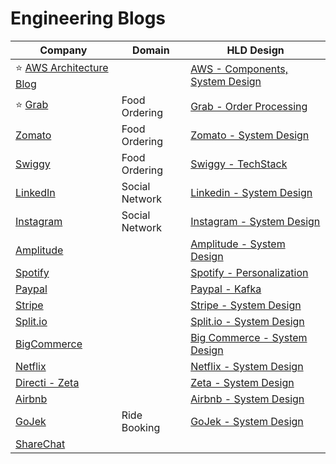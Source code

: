 # Engineering Blogs

| Company                                                                    | Domain         | HLD Design                                                                                                      |
|----------------------------------------------------------------------------|----------------|-----------------------------------------------------------------------------------------------------------------|
| :star: [AWS Architecture Blog](https://aws.amazon.com/blogs/architecture/) |                | [AWS - Components, System Design](src/2_AWSComponents/Readme.md)                                                |
| :star: [Grab](https://engineering.grab.com/)                               | Food Ordering  | [Grab - Order Processing](src/4_TechStacksRealWorld/GrabTechStack/Readme.md)       |
| [Zomato](https://blog.zomato.com/author/engineering)                       | Food Ordering  | [Zomato - System Design](src/3_HLDDesignProblemsUC/HLD_FoodOrderingZomatoSwiggy/Readme.md)                      |
| [Swiggy](https://bytes.swiggy.com/)                                        | Food Ordering  | [Swiggy - TechStack](src/4_TechStacksRealWorld/SwiggyTechStack.md)                 |
| [LinkedIn](https://engineering.linkedin.com/)                              | Social Network | [Linkedin - System Design](src/4_TechStacksRealWorld/LinkedInTechStack.md)   |
| [Instagram](https://medium.com/@InstagramEng)                              | Social Network | [Instagram - System Design](src/4_TechStacksRealWorld/InstagramTechStack.md) |
| [Amplitude](https://amplitude.com/blog)                                    |                | [Amplitude - System Design](src/4_TechStacksRealWorld/AmplitudeSystemDesign/Readme.md)                            |
| [Spotify](https://engineering.atspotify.com/)                              |                | [Spotify - Personalization](src/4_TechStacksRealWorld/PersonalizationSpotify/Readme.md)                           |
| [Paypal](https://medium.com/paypal-tech)                                   |                | [Paypal - Kafka](src/4_TechStacksRealWorld/PayPalTechStack.md)                                          |
| [Stripe](https://stripe.com/blog/engineering)                              |                | [Stripe - System Design](src/4_TechStacksRealWorld/StripeTechStack.md)                                  |
| [Split.io](https://www.split.io/blog)                                      |                | [Split.io - System Design](src/4_TechStacksRealWorld/SplitIOTechStack.md)                                 |
| [BigCommerce](https://www.bigeng.io/)                                      |                | [Big Commerce - System Design](src/4_TechStacksRealWorld/BigCommerce/Readme.md)                                   |
| [Netflix](https://netflixtechblog.com/)                                    |                | [Netflix - System Design](src/4_TechStacksRealWorld/NetflixTechStack.md)                                |
| [Directi - Zeta](https://engineering.zeta.tech)                            |                | [Zeta - System Design](src/4_TechStacksRealWorld/DirectITechStack.md)                                      |
| [Airbnb](https://medium.com/airbnb-engineering)                            |                | [Airbnb - System Design](src/4_TechStacksRealWorld/AirbnbSystemDesign/Readme.md)                                  |
| [GoJek](https://www.gojek.io/blog)                                         | Ride Booking   | [GoJek - System Design](src/4_TechStacksRealWorld/GoJekTechStack.md)                                   |
| [ShareChat](https://sharechat.com/team/engineering)                        |                |                                                                                                                 |